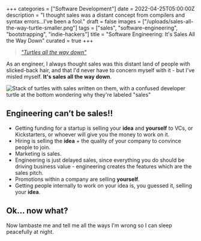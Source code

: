 
+++
categories = ["Software Development"]
date = 2022-04-25T05:00:00Z
description = "I thought sales was a distant concept from compilers and syntax errors...I've been a fool."
draft = false
images = ["/uploads/sales-all-the-way-turtle-smaller.png"]
tags = ["sales", "software-engineering", "bootstrapping", "indie-hackers"]
title = "Software Engineering: It's Sales All the Way Down"
curated = true
+++

> *["Turtles all the way down"](https://en.wikipedia.org/wiki/Turtles_all_the_way_down)*
> 

As an engineer, I always thought sales was this distant land of people with slicked-back hair, and that I'd never have to concern myself with it - but I've misled myself. **It's sales all the way down**.

![Stack of turtles with sales written on them, with a confused developer turtle at the bottom wondering why they're labeled "sales"](/uploads/sales-all-the-way-turtle-smaller.png#center)

## Engineering can’t be sales!!

- Getting funding for a startup is selling your **idea** and **yourself** to VCs, or Kickstarters, or whoever will give you the money to work on it.
- Hiring is selling the **idea** + the quality of your company to convince people to join.
- Marketing is sales.
- Engineering is just delayed sales, since everything you do should be driving business value - engineering creates the features which are the sales pitch.
- Promotions within a company are selling **yourself**.
- Getting people internally to work on your idea is, you guessed it, selling your **idea**.

## Ok... now what?

Now lambaste me and tell me all the ways I'm wrong so I can sleep peacefully at night.

